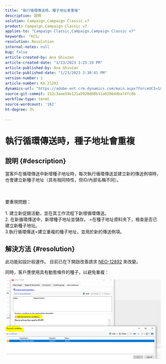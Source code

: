 ```yaml
---
title: "執行循環傳送時，種子地址會重複"
description: 說明
solution: Campaign,Campaign Classic v7
product: Campaign,Campaign Classic v7
applies-to: "Campaign Classic,Campaign,Campaign Classic v7"
keywords: 「KCS」
resolution: Resolution
internal-notes: null
bug: false
article-created-by: Ana Ghiuzan
article-created-date: "1/23/2023 3:25:19 PM"
article-published-by: Ana Ghiuzan
article-published-date: "1/23/2023 3:30:41 PM"
version-number: 1
article-number: KA-21292
dynamics-url: "https://adobe-ent.crm.dynamics.com/main.aspx?forceUCI=1&pagetype=entityrecord&etn=knowledgearticle&id=04e5c81f-329b-ed11-aad1-6045bd006ce9"
source-git-commit: 152c3aae59e121a5920d60b11a0286ddba74fc8b
workflow-type: tm+mt
source-wordcount: '162'
ht-degree: 3%

---
```


# 執行循環傳送時，種子地址會重複

## 說明 {#description}

當客戶在循環傳送中新增種子地址時，每次執行循環傳送並建立新的傳送例項時，也會建立新種子地址（具有相同特性，但ID/內部名稱不同）。 <br><br> <br><br>要重現問題：<br><br>1. 建立新促銷活動，並在其工作流程下新增循環傳送。
<br>2. 在新循環傳送中，新增種子地址並儲存。 =在種子地址資料夾下，檢查是否已建立新種子地址。
<br>3.執行循環傳送=建立重複的種子地址，並用於新的傳送例項。

## 解決方法 {#resolution}


此功能如設計般運作。 目前已在下開啟改善請求 [NEO-12892](https://jira.corp.adobe.com/browse/NEO-12892) 來改變。

同時，客戶應使用具有動態條件的種子，以避免重複：

![](assets/83cc65a7-329b-ed11-aad1-6045bd006ce9.png)
